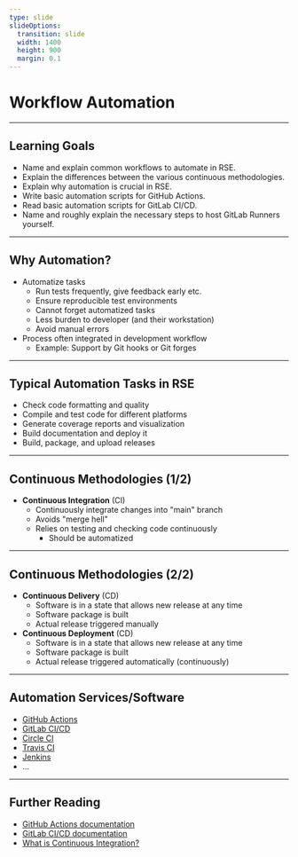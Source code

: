 ```yaml
---
type: slide
slideOptions:
  transition: slide
  width: 1400
  height: 900
  margin: 0.1
---
```


<style>
  .reveal strong {
    font-weight: bold;
    color: orange;
  }
  .reveal p {
    text-align: left;
  }
  .reveal section h1 {
    color: orange;
  }
  .reveal section h2 {
    color: orange;
  }
  .reveal code {
    font-family: 'Ubuntu Mono';
    color: orange;
  }
  .reveal section img {
    background:none;
    border:none;
    box-shadow:none;
  }
</style>

# Workflow Automation

---

## Learning Goals

- Name and explain common workflows to automate in RSE.
- Explain the differences between the various continuous methodologies.
- Explain why automation is crucial in RSE.
- Write basic automation scripts for GitHub Actions.
- Read basic automation scripts for GitLab CI/CD.
- Name and roughly explain the necessary steps to host GitLab Runners yourself.

---

## Why Automation?

- Automatize tasks
    - Run tests frequently, give feedback early etc.
    - Ensure reproducible test environments
    - Cannot forget automatized tasks
    - Less burden to developer (and their workstation)
    - Avoid manual errors
- Process often integrated in development workflow
    - Example: Support by Git hooks or Git forges

---

## Typical Automation Tasks in RSE

- Check code formatting and quality
- Compile and test code for different platforms
- Generate coverage reports and visualization
- Build documentation and deploy it
- Build, package, and upload releases

---

## Continuous Methodologies (1/2)

- **Continuous Integration** (CI)
    - Continuously integrate changes into "main" branch
    - Avoids "merge hell"
    - Relies on testing and checking code continuously
        - Should be automatized

---

## Continuous Methodologies (2/2)

- **Continuous Delivery** (CD)
    - Software is in a state that allows new release at any time
    - Software package is built
    - Actual release triggered manually
- **Continuous Deployment** (CD)
    - Software is in a state that allows new release at any time
    - Software package is built
    - Actual release triggered automatically (continuously)

---

## Automation Services/Software

- [GitHub Actions](https://github.com/features/actions)
- [GitLab CI/CD](https://docs.gitlab.com/ee/ci/)
- [Circle CI](https://circleci.com/)
- [Travis CI](https://www.travis-ci.com/)
- [Jenkins](https://www.jenkins.io/)
- ...

---

## Further Reading

- [GitHub Actions documentation](https://docs.github.com/en/actions)
- [GitLab CI/CD documentation](https://docs.gitlab.com/ee/ci/)
- [What is Continuous Integration?](https://www.atlassian.com/continuous-delivery/continuous-integration)
